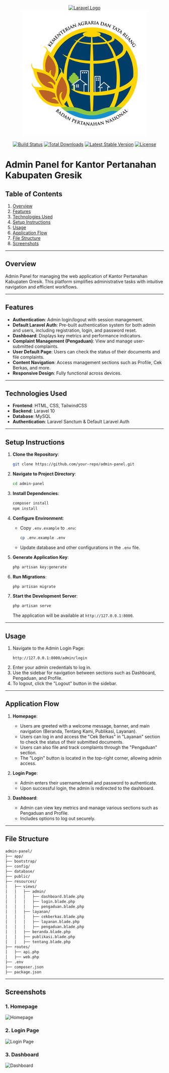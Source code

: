 <p align="center">
    <a href="https://laravel.com" target="_blank">
        <img src="https://raw.githubusercontent.com/laravel/art/master/logo-lockup/5%20SVG/2%20CMYK/1%20Full%20Color/laravel-logolockup-cmyk-red.svg" width="400" alt="Laravel Logo">
    </a>
    <a href="#">
        <img src="public/images/logobpn.png" width="400" alt="bpn logo">
    </a>
</p>


<p align="center">
<a href="https://github.com/laravel/framework/actions"><img src="https://github.com/laravel/framework/workflows/tests/badge.svg" alt="Build Status"></a>
<a href="https://packagist.org/packages/laravel/framework"><img src="https://img.shields.io/packagist/dt/laravel/framework" alt="Total Downloads"></a>
<a href="https://packagist.org/packages/laravel/framework"><img src="https://img.shields.io/packagist/v/laravel/framework" alt="Latest Stable Version"></a>
<a href="https://packagist.org/packages/laravel/framework"><img src="https://img.shields.io/packagist/l/laravel/framework" alt="License"></a>
</p>

# Admin Panel for Kantor Pertanahan Kabupaten Gresik

## Table of Contents
1. [Overview](#overview)
2. [Features](#features)
3. [Technologies Used](#technologies-used)
4. [Setup Instructions](#setup-instructions)
5. [Usage](#usage)
6. [Application Flow](#application-flow)
7. [File Structure](#file-structure)
8. [Screenshots](#screenshots)

---

## Overview
Admin Panel for managing the web application of Kantor Pertanahan Kabupaten Gresik. This platform simplifies administrative tasks with intuitive navigation and efficient workflows.

---

## Features
- **Authentication**: Admin login/logout with session management.
- **Default Laravel Auth**: Pre-built authentication system for both admin and users, including registration, login, and password reset.
- **Dashboard**: Displays key metrics and performance indicators.
- **Complaint Management (Pengaduan)**: View and manage user-submitted complaints.
- **User Default Page**: Users can check the status of their documents and file complaints.
- **Content Navigation**: Access management sections such as Profile, Cek Berkas, and more.
- **Responsive Design**: Fully functional across devices.

---

## Technologies Used
- **Frontend**: HTML, CSS, TailwindCSS
- **Backend**: Laravel 10
- **Database**: MySQL
- **Authentication**: Laravel Sanctum & Default Laravel Auth

---

## Setup Instructions
1. **Clone the Repository**:
   ```bash
   git clone https://github.com/your-repo/admin-panel.git
   ```

2. **Navigate to Project Directory**:
   ```bash
   cd admin-panel
   ```

3. **Install Dependencies**:
   ```bash
   composer install
   npm install
   ```

4. **Configure Environment**:
   - Copy `.env.example` to `.env`:
     ```bash
     cp .env.example .env
     ```
   - Update database and other configurations in the `.env` file.

5. **Generate Application Key**:
   ```bash
   php artisan key:generate
   ```

6. **Run Migrations**:
   ```bash
   php artisan migrate
   ```

7. **Start the Development Server**:
   ```bash
   php artisan serve
   ```
   The application will be available at `http://127.0.0.1:8000`.

---

## Usage
1. Navigate to the Admin Login Page:
   ```
   http://127.0.0.1:8000/admin/login
   ```
2. Enter your admin credentials to log in.
3. Use the sidebar for navigation between sections such as Dashboard, Pengaduan, and Profile.
4. To logout, click the "Logout" button in the sidebar.

---

## Application Flow
1. **Homepage**:
   - Users are greeted with a welcome message, banner, and main navigation (Beranda, Tentang Kami, Publikasi, Layanan).
   - Users can log in and access the "Cek Berkas" in "Layanan" section to check the status of their submitted documents.
   - Users can also file and track complaints through the "Pengaduan" section.
   - The "Login" button is located in the top-right corner, allowing admin access.

2. **Login Page**:
   - Admin enters their username/email and password to authenticate.
   - Upon successful login, the admin is redirected to the dashboard.

3. **Dashboard**:
   - Admin can view key metrics and manage various sections such as Pengaduan and Profile.
   - Includes options to log out securely.

---

## File Structure
```
admin-panel/
├── app/
├── bootstrap/
├── config/
├── database/
├── public/
├── resources/
│   ├── views/
│   │   ├── admin/
│   │   │   ├── dashboard.blade.php
│   │   │   ├── login.blade.php
│   │   │   ├── pengaduan.blade.php
│   │   ├── layanan/
│   │   │   ├── cekberkas.blade.php
│   │   │   ├── layanan.blade.php
│   │   │   ├── pengaduan.blade.php
│   │   ├── beranda.blade.php
│   │   ├── publikasi.blade.php
│   │   ├── tentang.blade.php
├── routes/
│   ├── api.php
│   ├── web.php
├── .env
├── composer.json
├── package.json
```

---

## Screenshots
### 1. Homepage
![Homepage](#)

### 2. Login Page
![Login Page](#)

### 3. Dashboard
![Dashboard](#)

